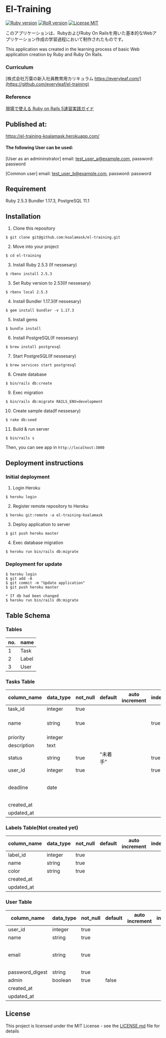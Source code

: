 # El-Training
[![Ruby version](https://img.shields.io/badge/Ruby-2.5.3-red.svg)]()
[![RoR version](https://img.shields.io/badge/Ruby%20on%20Rails-5.2.2-red.svg)]()
[![License MIT](https://img.shields.io/badge/License-MIT-lightgrey.svg)]()

このアプリケーションは、RubyおよびRuby On Railsを用いた基本的なWebアプリケーション作成の学習過程において制作されたものです。

This application was created in the learning process of basic Web application creation by Ruby and Ruby On Rails.

### Curriculum
[株式会社万葉の新入社員教育用カリキュラム https://everyleaf.com/](https://github.com/everyleaf/el-training)

### Reference
[現場で使える Ruby on Rails 5速習実践ガイド](https://www.amazon.co.jp/%E7%8F%BE%E5%A0%B4%E3%81%A7%E4%BD%BF%E3%81%88%E3%82%8B-Ruby-Rails-5%E9%80%9F%E7%BF%92%E5%AE%9F%E8%B7%B5%E3%82%AC%E3%82%A4%E3%83%89-%E5%A4%A7%E5%A0%B4%E5%AF%A7%E5%AD%90/dp/4839962227)

## Published at:
https://el-training-koalamask.herokuapp.com/

#### The following User can be used:


[User as an admininstrator] email: test_user_a@example.com,  password: password

[Common user] email: test_user_b@example.com,  password: password
  

## Requirement
Ruby 2.5.3
Bundler 1.17.3, 
PostgreSQL 11.1

## Installation

1. Clone this repository
```
$ git clone git@github.com:koalamask/el-training.git
```

2. Move into your project
```
$ cd el-training
```

3. Install Ruby 2.5.3 (If nessesary) 
```
$ rbenv install 2.5.3
```

3. Set Ruby version to 2.53(If nessesary)
```
$ rbenv local 2.5.3
```

4. Install Bundler 1.17.3(If nessesary)
```
$ gem install bundler -v 1.17.3
```

5. Install gems
```
$ bundle install
```

6. Install PostgreSQL(If nessesary)
```
$ brew install postgresql
```

7. Start PostgreSQL(If nessesary)
```
$ brew services start postgresql
```

8. Create database
```
$ bin/rails db:create
```

9. Exec migration
```
$ bin/rails db:migrate RAILS_ENV=development
```

10. Create sample data(If nessesary)
```
$ rake db:seed
```

11. Build & run server
```
$ bin/rails s
```
Then, you can see app in `http://localhost:3000`


## Deployment instructions
### Initial deployment
1. Login Heroku
```
$ heroku login
```

2. Register remote repository to Heroku
```
$ heroku git:remote -a el-training-koalamask
```

3. Deploy application to server
```
$ git push heroku master
```

4. Exec database migration
```
$ heroku run bin/rails db:migrate
```

### Deployment for update
```
$ heroku login
$ git add -A
$ git commit -m "Update application"
$ git push heroku master

* If db had been changed
$ heroku run bin/rails db:migrate
```

## Table Schema

### Tables
| no. | name  |
| --- | ----- |
| 1   | Task  |
| 2   | Label |
| 3   | User  |


### Tasks Table
| column_name | data_type | not_null | default | auto increment | index | comments                                       |
| ----------- | --------- | -------- | ------- | -------------- | ----- | ---------------------------------------------- |
| task_id     | integer   | true     |         |                |       |                                                |
| name        | string    | true     |         |                | true      | [validation] until 30 characters         |
| priority    | integer   |          |         |                |       |                                                |
| description | text      |          |         |                |       |                                                |
| status      | string   | true     | "未着手"       |                |true       |  |
| user_id     | integer   | true         |         |                |   true    |     |
| deadline    | date      |          |         |                |       | [validation] should be today or later          |
| created_at  |           |          |         |                |       |                                                |
| updated_at  |           |          |         |                |       |                                                |


### Labels Table(Not created yet)
| column_name | data_type | not_null | default | auto increment | index | comments |
| ----------- | --------- | -------- | ------- | -------------- | ----- | -------- |
| label_id    | integer   | true     |         |                |       |          |
| name        | string    | true     |         |                |       |          |
| color       | string    | true     |         |                |       |          |
| created_at  |           |          |         |                |       |          |
| updated_at  |           |          |         |                |       |          |


### User Table
| column_name     | data_type | not_null | default | auto increment | index                                | comments |
| --------------- | --------- | -------- | ------- | -------------- | --------------------------------------- | ----- |
| user_id         | integer   | true     |         |                |                                         |       |
| name            | string    | true     |         |                |                                         |       |
| email           | string    | true     |         |                |  | [validation] should be based on RFC2822      |
| password_digest | string    | true     |         |                |                                         |       |
| admin           | boolean   | true     | false   |                |                                         |       |
| created_at      |           |          |         |                |                                         |       |
| updated_at      |           |          |         |                |                                         |       |


## License
This project is licensed under the MIT License - see the [LICENSE.md]() file for details
